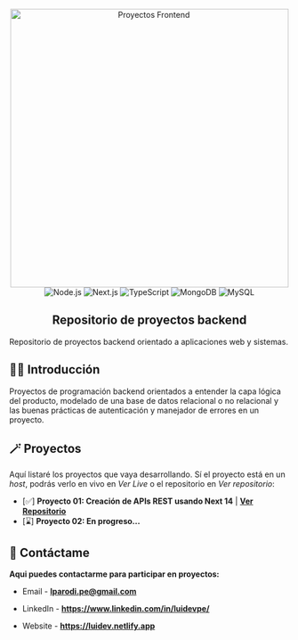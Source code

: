 <div align="center">
  <br />
    <a href="https://github.com/luidev0/proyectos-frontend" target="_blank">
      <img src="https://apliint.com/wp-content/uploads/2020/11/%C2%BFCual-es-la-diferencia-entre-frontend-y-backend-en-el-desarrollo-de-software.jpg" alt="Proyectos Frontend" width="500px" height="auto" >
    </a>
  <br />
  
  <div>
    <img src="https://img.shields.io/badge/Node.js-black?style=for-the-badge&logo=nodedotjs&logoColor=white&color=%23252525" alt="Node.js" />
    <img src="https://img.shields.io/badge/Next.js-black?style=for-the-badge&logo=nextdotjs&logoColor=white&color=%23252525" alt="Next.js" />    
    <img src="https://img.shields.io/badge/TypeScript-black?style=for-the-badge&logo=typescript&logoColor=white&color=%23252525" alt="TypeScript" />
    <img src="https://img.shields.io/badge/MongoDB-black?style=for-the-badge&logo=mongodb&logoColor=white&color=%23252525" alt="MongoDB" />
    <img src="https://img.shields.io/badge/MySQL-black?style=for-the-badge&logo=mysql&logoColor=white&color=%23252525" alt="MySQL" />
  </div>

  <h2 align="center">Repositorio de proyectos backend</h2>

   <div align="left">      
     Repositorio de proyectos backend orientado a aplicaciones web y sistemas.
   </div>
</div>

## <a name="introduction">🧙‍♂️ Introducción</a>

Proyectos de programación backend orientados a entender la capa lógica del producto, modelado de una base de datos relacional o no relacional y las buenas prácticas de autenticación y manejador de errores en un proyecto.

## <a name="projects">🪄 Proyectos</a>

Aquí listaré los proyectos que vaya desarrollando. Sí el proyecto está en un _host_, podrás verlo en vivo en _Ver Live_ o el repositorio en _Ver repositorio_:

- [✅] **Proyecto 01: Creación de APIs REST usando Next 14** | **[Ver Repositorio]("")**
- [⌛] **Proyecto 02: En progreso...**

## <a name="contact">📜 Contáctame</a>

**Aqui puedes contactarme para participar en proyectos:**

- Email - **lparodi.pe@gmail.com**

- LinkedIn - **https://www.linkedin.com/in/luidevpe/**

- Website - **https://luidev.netlify.app**
